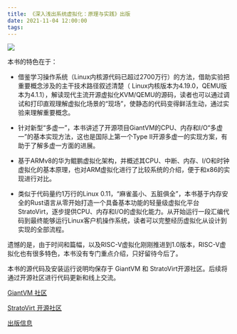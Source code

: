 ```yaml
---
title: 《深入浅出系统虚拟化：原理与实践》出版
date: 2021-11-04 12:00:00
tags:
---
```

![](/2021/11/04/New-Book/book.jpg)

本书的特色在于：

* 借鉴学习操作系统（Linux内核源代码已超过2700万行）的方法，借助实验把重要概念涉及的主干技术路径叙述清楚（ Linux内核版本为4.19.0，QEMU版本为4.1.1），解读现代主流开源虚拟化KVM/QEMU的源码，读者也可以通过调试和打印直观理解虚拟化场景的“现场”，使静态的代码变得鲜活生动，通过实验来理解重要概念。

* 针对新型“多虚一”，本书讲述了开源项目GiantVM的CPU、内存和I/O“多虚一”的基本实现方法，这也是国际上第一个Type II开源多虚一的实现方案，有助于了解多虚一方面的进展。

* 基于ARMv8的华为鲲鹏虚拟化架构，并概述其CPU、中断、内存、I/O和时钟虚拟化的基本原理，也对ARM虚拟化进行了比较系统的介绍，便于和x86的实现进行对比。

* 类似于代码量约1万行的Linux 0.11，“麻雀虽小、五脏俱全”，本书基于内存安全的Rust语言从零开始打造一个具备基本功能的轻量级虚拟化平台StratoVirt，逐步提供CPU、内存和I/O的虚拟化能力。从开始运行一段汇编代码到最终能够运行Linux客户机操作系统，读者可以完整经历虚拟化从设计到实现的全部流程。

遗憾的是，由于时间和篇幅，以及RISC-V虚拟化刚刚推进到1.0版本，RISC-V虚拟化也有很多特色，本书没有专门重点介绍，只好留待今后了。

本书的源代码及安装运行说明均保存于 GiantVM 和 StratoVirt开源社区。后续将通过开源社区进行代码更新和线上交流。

[GiantVM 社区](https://github.com/GiantVM/Book)

[StratoVirt 开源社区](https://link.zhihu.com/?target=https://gitee.com/openeuler/stratovirt/tree/mini_stratovirt_edu)

[出版信息](http://www.tup.com.cn/booksCenter/book_09086901.html)